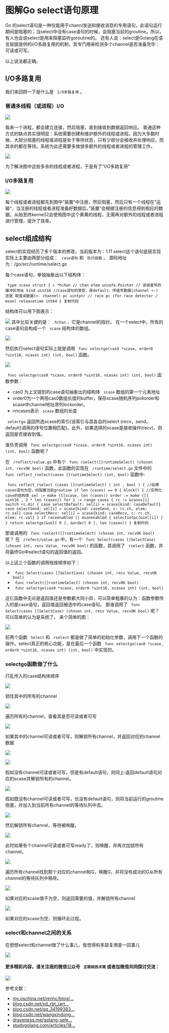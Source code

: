 # 图解Go select语句原理 #

Go 的select语句是一种仅能用于channl发送和接收消息的专用语句，此语句运行期间是阻塞的；当select中没有case语句的时候，会阻塞当前的groutine。所以，有人也会说select是用来阻塞监听goroutine的。 还有人说：select是Golang在语言层面提供的I/O多路复用的机制，其专门用来检测多个channel是否准备完毕：可读或可写。

以上说法都正确。

## I/O多路复用 ##

我们来回顾一下是什么是 ` I/O多路复用` 。

### 普通多线程（或进程）I/O ###

![](https://user-gold-cdn.xitu.io/2019/3/31/169d4731b7ecf9bd?imageView2/0/w/1280/h/960/ignore-error/1)

每来一个进程，都会建立连接，然后阻塞，直到接收到数据返回响应。 普通这种方式的缺点其实很明显：系统需要创建和维护额外的线程或进程。因为大多数时候，大部分阻塞的线程或进程是处于等待状态，只有少部分会接收并处理响应，而其余的都在等待。系统为此还需要多做很多额外的线程或者进程的管理工作。

![](https://user-gold-cdn.xitu.io/2019/3/31/169d4731b8d329a9?imageView2/0/w/1280/h/960/ignore-error/1)

为了解决图中这些多余的线程或者进程，于是有了"I/O多路复用"

### I/O多路复用 ###

![](https://user-gold-cdn.xitu.io/2019/3/31/169d4731b8f9a587?imageView2/0/w/1280/h/960/ignore-error/1)

每个线程或者进程都先到图中”装置“中注册，然后阻塞，然后只有一个线程在”运输“，当注册的线程或者进程准备好数据后，”装置“会根据注册的信息得到相应的数据。从始至终kernel只会使用图中这个黄黄的线程，无需再对额外的线程或者进程进行管理，提升了效率。

## select组成结构 ##

select的实现经历了多个版本的修改，当前版本为：1.11 select这个语句底层实现实际上主要由两部分组成： ` case语句` 和 ` 执行函数` 。 源码地址为：/go/src/runtime/select.go

每个case语句，单独抽象出以下结构体：

` type scase struct { c *hchan // chan elem unsafe.Pointer // 读或者写的缓冲区地址 kind uint16 //case语句的类型，是default、传值写数据(channel <-) 还是 取值读数据(<- channel) pc uintptr // race pc (for race detector / msan) releasetime int64 } 复制代码`

结构体可以用下图表示：

![](https://user-gold-cdn.xitu.io/2019/3/31/169d4731b8eaa286?imageView2/0/w/1280/h/960/ignore-error/1) 其中比较关键的是： ` hchan` ，它是channel的指针。 在一个select中，所有的case语句会构成一个 ` scase` 结构体的数组。

![](https://user-gold-cdn.xitu.io/2019/3/31/169d4731bb225b47?imageView2/0/w/1280/h/960/ignore-error/1)

然后执行select语句实际上就是调用 ` func selectgo(cas0 *scase, order0 *uint16, ncases int) (int, bool)` 函数。

![](https://user-gold-cdn.xitu.io/2019/3/31/169d47321ebc6b7c?imageView2/0/w/1280/h/960/ignore-error/1)

` func selectgo(cas0 *scase, order0 *uint16, ncases int) (int, bool)` 函数参数：

* cas0 为上文提到的case语句抽象出的结构体 ` scase` 数组的第一个元素地址
* order0为一个两倍cas0数组长度的buffer，保存scase随机序列pollorder和scase中channel地址序列lockorder。
* nncases表示 ` scase` 数组的长度

` selectgo` 返回所选scase的索引(该索引与其各自的select {recv，send，default}调用的序号位置相匹配)。此外，如果选择的scase是接收操作(recv)，则返回是否接收到值。

谁负责调用 ` func selectgo(cas0 *scase, order0 *uint16, ncases int) (int, bool)` 函数呢？

在 ` /reflect/value.go` 中有个 ` func rselect([]runtimeSelect) (chosen int, recvOK bool)` 函数，此函数的实现在 ` /runtime/select.go` 文件中的 ` func reflect_rselect(cases []runtimeSelect) (int, bool)` 函数中:

` func reflect_rselect (cases []runtimeSelect) ( int , bool ) { //如果cases语句为空，则阻塞当前groutine if len (cases) == 0 { block() } //实例化case的结构体 sel := make ([]scase, len (cases)) order := make ([] uint16 , 2 * len (cases)) for i := range cases { rc := &cases[i] switch rc.dir { case selectDefault: sel[i] = scase{kind: caseDefault} case selectSend: sel[i] = scase{kind: caseSend, c: rc.ch, elem: rc.val} case selectRecv: sel[i] = scase{kind: caseRecv, c: rc.ch, elem: rc.val} } if raceenabled || msanenabled { selectsetpc(&sel[i]) } } return selectgo(&sel[ 0 ], &order[ 0 ], len (cases)) } 复制代码`

那谁调用的 ` func rselect([]runtimeSelect) (chosen int, recvOK bool)` 呢？ 在 ` /refect/value.go` 中，有一个 ` func Select(cases []SelectCase) (chosen int, recv Value, recvOK bool)` 的函数，其调用了 ` rselect` 函数，并将最终Go中select语句的返回值的返回。

以上这三个函数的调用栈按顺序如下：

* ` func Select(cases []SelectCase) (chosen int, recv Value, recvOK bool)`
* ` func rselect([]runtimeSelect) (chosen int, recvOK bool)`
* ` func selectgo(cas0 *scase, order0 *uint16, ncases int) (int, bool)`

这仨函数中无论是返回值还是参数都大同小异，可以简单粗暴的认为：函数参数传入的是case语句，返回值返回被选中的case语句。 那谁调用了 ` func Select(cases []SelectCase) (chosen int, recv Value, recvOK bool)` 呢？ 可以简单的认为是系统了。 来个简单的图：

![](https://user-gold-cdn.xitu.io/2019/3/31/169d4731baf7f9cc?imageView2/0/w/1280/h/960/ignore-error/1)

前两个函数 ` Select` 和 ` rselect` 都是做了简单的初始化参数，调用下一个函数的操作。select真正的核心功能，是在最后一个函数 ` func selectgo(cas0 *scase, order0 *uint16, ncases int) (int, bool)` 中实现的。

### selectgo函数做了什么 ###

打乱传入的case结构体顺序

![](https://user-gold-cdn.xitu.io/2019/3/31/169d47324b7beaa1?imageView2/0/w/1280/h/960/ignore-error/1)

锁住其中的所有的channel

![](https://user-gold-cdn.xitu.io/2019/3/31/169d47325ea3788e?imageView2/0/w/1280/h/960/ignore-error/1)

遍历所有的channel，查看其是否可读或者可写

![](https://user-gold-cdn.xitu.io/2019/3/31/169d4732b23e247a?imageView2/0/w/1280/h/960/ignore-error/1)

如果其中的channel可读或者可写，则解锁所有channel，并返回对应的channel数据

![](https://user-gold-cdn.xitu.io/2019/3/31/169d4732635fccf5?imageView2/0/w/1280/h/960/ignore-error/1)

![](https://user-gold-cdn.xitu.io/2019/3/31/169d473296a9eeae?imageView2/0/w/1280/h/960/ignore-error/1)

假如没有channel可读或者可写，但是有default语句，则同上:返回default语句对应的scase并解锁所有的channel。

![](https://user-gold-cdn.xitu.io/2019/3/31/169d4732d1a989a1?imageView2/0/w/1280/h/960/ignore-error/1)

假如既没有channel可读或者可写，也没有default语句，则将当前运行的groutine阻塞，并加入到当前所有channel的等待队列中去。

![](https://user-gold-cdn.xitu.io/2019/3/31/169d4733037a7bcf?imageView2/0/w/1280/h/960/ignore-error/1)

然后解锁所有channel，等待被唤醒。

![](https://user-gold-cdn.xitu.io/2019/3/31/169d47330e5922c0?imageView2/0/w/1280/h/960/ignore-error/1)

此时如果有个channel可读或者可写ready了，则唤醒，并再次加锁所有channel，

![](https://user-gold-cdn.xitu.io/2019/3/31/169d4733197171b5?imageView2/0/w/1280/h/960/ignore-error/1)

遍历所有channel找到那个对应的channel和G，唤醒G，并将没有成功的G从所有channel的等待队列中移除。

![](https://user-gold-cdn.xitu.io/2019/3/31/169d473321470297?imageView2/0/w/1280/h/960/ignore-error/1)

如果对应的scase值不为空，则返回需要的值，并解锁所有channel

![](https://user-gold-cdn.xitu.io/2019/3/31/169d4733b7890dbb?imageView2/0/w/1280/h/960/ignore-error/1)

如果对应的scase为空，则循环此过程。

### select和channel之间的关系 ###

在想想select和channel做了什么事儿，我觉得和多路复用是一回事儿

![](https://user-gold-cdn.xitu.io/2019/3/31/169d4733ed3fcebf?imageView2/0/w/1280/h/960/ignore-error/1)

#### 更多精彩内容，请关注我的微信公众号 ` 互联网技术窝` 或者加微信共同探讨交流： ####

![](https://user-gold-cdn.xitu.io/2019/3/31/169d4733fa33e454?imageView2/0/w/1280/h/960/ignore-error/1)

参考文献：

* [my.oschina.net/renhc/blog/…]( https://link.juejin.im?target=https%3A%2F%2Fmy.oschina.net%2Frenhc%2Fblog%2F2253937 )
* [blog.csdn.net/xd_rbt_/art…]( https://link.juejin.im?target=https%3A%2F%2Fblog.csdn.net%2Fxd_rbt_%2Farticle%2Fdetails%2F80287959 )
* [blog.csdn.net/qq_34199383…]( https://link.juejin.im?target=https%3A%2F%2Fblog.csdn.net%2Fqq_34199383%2Farticle%2Fdetails%2F80303629 )
* [blog.csdn.net/wangxindong…]( https://link.juejin.im?target=https%3A%2F%2Fblog.csdn.net%2Fwangxindong11%2Farticle%2Fdetails%2F78591308 )
* [draveness.me/golang-sele…]( https://link.juejin.im?target=https%3A%2F%2Fdraveness.me%2Fgolang-select )
* [studygolang.com/articles/18…]( https://link.juejin.im?target=https%3A%2F%2Fstudygolang.com%2Farticles%2F1807 )